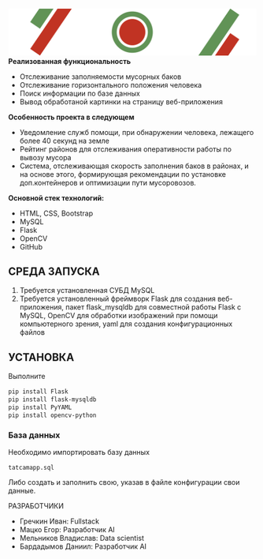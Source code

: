 ![Logo](https://github.com/Yokomide/TatCamAI/raw/main/logo_large.png)
__Реализованная функциональность__
- Отслеживание заполняемости мусорных баков
- Отслеживание горизонтального положения человека
- Поиск информации по базе данных
- Вывод обработаной картинки на страницу веб-приложения

__Особенность проекта в следующем__
- Уведомление служб помощи, при обнаружении человека, лежащего более 40 секунд на земле
- Рейтинг районов для отслеживания оперативности работы по вывозу мусора
- Система, отслеживающая скорость заполнения баков в районах, и на основе этого, формирующая рекомендации по установке доп.контейнеров и оптимизации пути мусоровозов.

__Основной стек технологий:__

- HTML, CSS, Bootstrap
- MySQL
- Flask
- OpenCV
- GitHub

## СРЕДА ЗАПУСКА
1. Требуется установленная СУБД MySQL
2. Требуется установленный фреймворк Flask для создания веб-приложения, пакет flask_mysqldb для совместной работы Flask с MySQL, OpenCV для обработки изображений при помощи компьютерного зрения, yaml для создания конфигурационных файлов

## УСТАНОВКА

Выполните

```
pip install Flask
pip install flask-mysqldb
pip install PyYAML
pip install opencv-python
```

### База данных
Необходимо импортировать базу данных 
```
tatcamapp.sql
```
Либо создать и заполнить свою, указав в файле конфигурации свои данные.



РАЗРАБОТЧИКИ
- Гречкин Иван: Fullstack
- Мацко Егор: Разработчик AI
- Мельников Владислав: Data scientist
- Бардадымов Даниил: Разработчик AI
